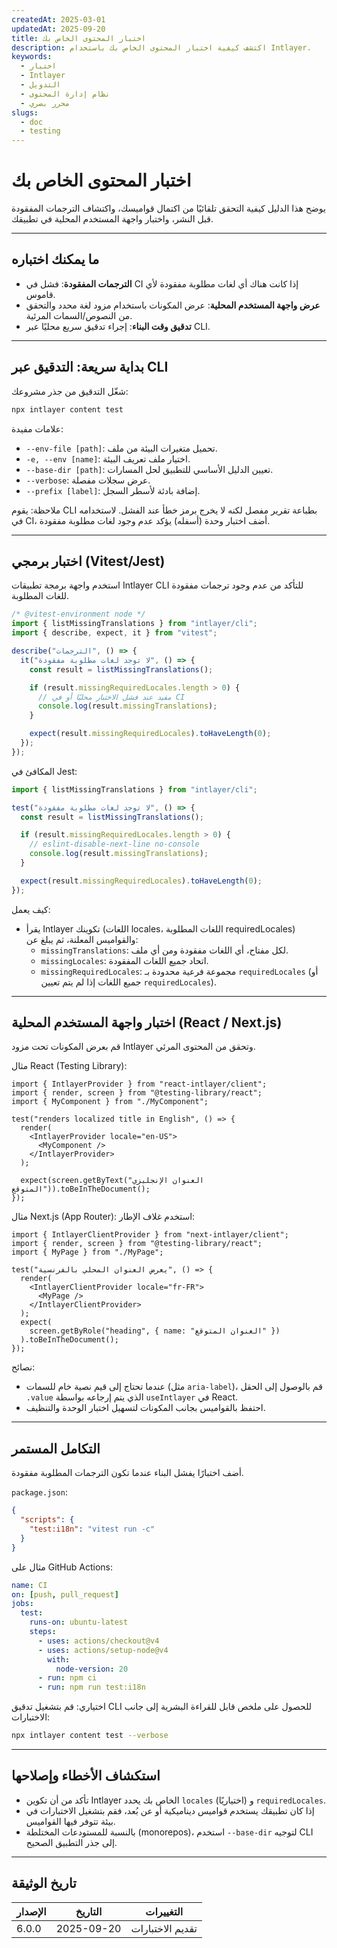```yaml
---
createdAt: 2025-03-01
updatedAt: 2025-09-20
title: اختبار المحتوى الخاص بك
description: اكتشف كيفية اختبار المحتوى الخاص بك باستخدام Intlayer.
keywords:
  - اختبار
  - Intlayer
  - التدويل
  - نظام إدارة المحتوى
  - محرر بصري
slugs:
  - doc
  - testing
---
```


# اختبار المحتوى الخاص بك

يوضح هذا الدليل كيفية التحقق تلقائيًا من اكتمال قواميسك، واكتشاف الترجمات المفقودة قبل النشر، واختبار واجهة المستخدم المحلية في تطبيقك.

---

## ما يمكنك اختباره

- **الترجمات المفقودة**: فشل في CI إذا كانت هناك أي لغات مطلوبة مفقودة لأي قاموس.
- **عرض واجهة المستخدم المحلية**: عرض المكونات باستخدام مزود لغة محدد والتحقق من النصوص/السمات المرئية.
- **تدقيق وقت البناء**: إجراء تدقيق سريع محليًا عبر CLI.

---

## بداية سريعة: التدقيق عبر CLI

شغّل التدقيق من جذر مشروعك:

```bash
npx intlayer content test
```

علامات مفيدة:

- `--env-file [path]`: تحميل متغيرات البيئة من ملف.
- `-e, --env [name]`: اختيار ملف تعريف البيئة.
- `--base-dir [path]`: تعيين الدليل الأساسي للتطبيق لحل المسارات.
- `--verbose`: عرض سجلات مفصلة.
- `--prefix [label]`: إضافة بادئة لأسطر السجل.

ملاحظة: يقوم CLI بطباعة تقرير مفصل لكنه لا يخرج برمز خطأ عند الفشل. لاستخدامه في CI، أضف اختبار وحدة (أسفله) يؤكد عدم وجود لغات مطلوبة مفقودة.

---

## اختبار برمجي (Vitest/Jest)

استخدم واجهة برمجة تطبيقات Intlayer CLI للتأكد من عدم وجود ترجمات مفقودة للغات المطلوبة.

```ts fileName=i18n.test.ts
/* @vitest-environment node */
import { listMissingTranslations } from "intlayer/cli";
import { describe, expect, it } from "vitest";

describe("الترجمات", () => {
  it("لا توجد لغات مطلوبة مفقودة", () => {
    const result = listMissingTranslations();

    if (result.missingRequiredLocales.length > 0) {
      // مفيد عند فشل الاختبار محليًا أو في CI
      console.log(result.missingTranslations);
    }

    expect(result.missingRequiredLocales).toHaveLength(0);
  });
});
```

المكافئ في Jest:

```ts fileName=i18n.test.ts
import { listMissingTranslations } from "intlayer/cli";

test("لا توجد لغات مطلوبة مفقودة", () => {
  const result = listMissingTranslations();

  if (result.missingRequiredLocales.length > 0) {
    // eslint-disable-next-line no-console
    console.log(result.missingTranslations);
  }

  expect(result.missingRequiredLocales).toHaveLength(0);
});
```

كيف يعمل:

- يقرأ Intlayer تكوينك (اللغات locales، اللغات المطلوبة requiredLocales) والقواميس المعلنة، ثم يبلغ عن:
  - `missingTranslations`: لكل مفتاح، أي اللغات مفقودة ومن أي ملف.
  - `missingLocales`: اتحاد جميع اللغات المفقودة.
  - `missingRequiredLocales`: مجموعة فرعية محدودة بـ `requiredLocales` (أو جميع اللغات إذا لم يتم تعيين `requiredLocales`).

---

## اختبار واجهة المستخدم المحلية (React / Next.js)

قم بعرض المكونات تحت مزود Intlayer وتحقق من المحتوى المرئي.

مثال React (Testing Library):

```tsx
import { IntlayerProvider } from "react-intlayer/client";
import { render, screen } from "@testing-library/react";
import { MyComponent } from "./MyComponent";

test("renders localized title in English", () => {
  render(
    <IntlayerProvider locale="en-US">
      <MyComponent />
    </IntlayerProvider>
  );

  expect(screen.getByText("العنوان الإنجليزي المتوقع")).toBeInTheDocument();
});
```

مثال Next.js (App Router): استخدم غلاف الإطار:

```tsx
import { IntlayerClientProvider } from "next-intlayer/client";
import { render, screen } from "@testing-library/react";
import { MyPage } from "./MyPage";

test("يعرض العنوان المحلي بالفرنسية", () => {
  render(
    <IntlayerClientProvider locale="fr-FR">
      <MyPage />
    </IntlayerClientProvider>
  );
  expect(
    screen.getByRole("heading", { name: "العنوان المتوقع" })
  ).toBeInTheDocument();
});
```

نصائح:

- عندما تحتاج إلى قيم نصية خام للسمات (مثل `aria-label`)، قم بالوصول إلى الحقل `.value` الذي يتم إرجاعه بواسطة `useIntlayer` في React.
- احتفظ بالقواميس بجانب المكونات لتسهيل اختبار الوحدة والتنظيف.

---

## التكامل المستمر

أضف اختبارًا يفشل البناء عندما تكون الترجمات المطلوبة مفقودة.

`package.json`:

```json
{
  "scripts": {
    "test:i18n": "vitest run -c"
  }
}
```

مثال على GitHub Actions:

```yaml
name: CI
on: [push, pull_request]
jobs:
  test:
    runs-on: ubuntu-latest
    steps:
      - uses: actions/checkout@v4
      - uses: actions/setup-node@v4
        with:
          node-version: 20
      - run: npm ci
      - run: npm run test:i18n
```

اختياري: قم بتشغيل تدقيق CLI للحصول على ملخص قابل للقراءة البشرية إلى جانب الاختبارات:

```bash
npx intlayer content test --verbose
```

---

## استكشاف الأخطاء وإصلاحها

- تأكد من أن تكوين Intlayer الخاص بك يحدد `locales` و (اختياريًا) `requiredLocales`.
- إذا كان تطبيقك يستخدم قواميس ديناميكية أو عن بُعد، فقم بتشغيل الاختبارات في بيئة تتوفر فيها القواميس.
- بالنسبة للمستودعات المختلطة (monorepos)، استخدم `--base-dir` لتوجيه CLI إلى جذر التطبيق الصحيح.

---

## تاريخ الوثيقة

| الإصدار | التاريخ    | التغييرات        |
| ------- | ---------- | ---------------- |
| 6.0.0   | 2025-09-20 | تقديم الاختبارات |
